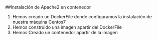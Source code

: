 ##Instalación de Apache2 en contenedor
1. Hemos creado un DockerFile donde configuramos la instalación de nuestra máquina Centos7
2. Hemos construido una imagen apartir del DockerFile
3. Hemos Creado un contenedor apartir de la imagen

